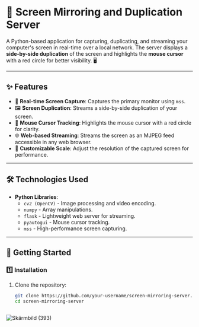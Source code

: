 # 🎥 Screen Mirroring and Duplication Server

A Python-based application for capturing, duplicating, and streaming your computer's screen in real-time over a local network. The server displays a **side-by-side duplication** of the screen and highlights the **mouse cursor** with a red circle for better visibility. 🖥️

---

## ✨ Features

- 📡 **Real-time Screen Capture**: Captures the primary monitor using `mss`.
- 🖼️ **Screen Duplication**: Streams a side-by-side duplication of your screen.
- 🎯 **Mouse Cursor Tracking**: Highlights the mouse cursor with a red circle for clarity.
- 🌐 **Web-based Streaming**: Streams the screen as an MJPEG feed accessible in any web browser.
- 🔧 **Customizable Scale**: Adjust the resolution of the captured screen for performance.

---

## 🛠️ Technologies Used

- **Python Libraries**:
  - `cv2 (OpenCV)` - Image processing and video encoding.
  - `numpy` - Array manipulations.
  - `flask` - Lightweight web server for streaming.
  - `pyautogui` - Mouse cursor tracking.
  - `mss` - High-performance screen capturing.

---

## 🚀 Getting Started

### 1️⃣ Installation

1. Clone the repository:
   ```bash
   git clone https://github.com/your-username/screen-mirroring-server.git
   cd screen-mirroring-server



![Skärmbild (393)](https://github.com/user-attachments/assets/340adb24-dfb1-46b1-9e9f-3af2adc94f31)
